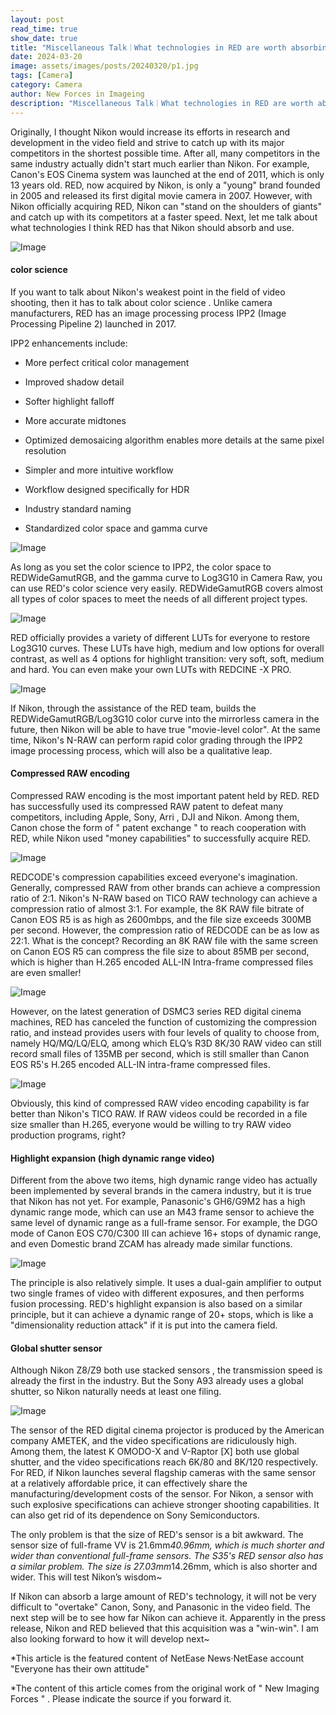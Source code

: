```yaml
---
layout: post
read_time: true
show_date: true
title: "Miscellaneous Talk｜What technologies in RED are worth absorbing by Nikon?"
date: 2024-03-20
image: assets/images/posts/20240320/p1.jpg
tags: [Camera]
category: Camera
author: New Forces in Imageing
description: "Miscellaneous Talk｜What technologies in RED are worth absorbing by Nikon?"
---
```

Originally, I thought Nikon would increase its efforts in research and development in the video field and strive to catch up with its major competitors in the shortest possible time. After all, many competitors in the same industry actually didn't start much earlier than Nikon. For example, Canon's EOS Cinema system was launched at the end of 2011, which is only 13 years old. RED, now acquired by Nikon, is only a "young" brand founded in 2005 and released its first digital movie camera in 2007. However, with Nikon officially acquiring RED, Nikon can "stand on the shoulders of giants" and catch up with its competitors at a faster speed. Next, let me talk about what technologies I think RED has that Nikon should absorb and use.

![Image](./assets/images/posts/20240320/p1.jpg)

#### color science

If you want to talk about Nikon's weakest point in the field of video shooting, then it has to talk about color science . Unlike camera manufacturers, RED has an image processing process IPP2 (Image Processing Pipeline 2) launched in 2017.

IPP2 enhancements include:

- More perfect critical color management

- Improved shadow detail

- Softer highlight falloff

- More accurate midtones

- Optimized demosaicing algorithm enables more details at the same pixel resolution

- Simpler and more intuitive workflow

- Workflow designed specifically for HDR

- Industry standard naming

- Standardized color space and gamma curve

![Image](./assets/images/posts/20240320/p2.png)

As long as you set the color science to IPP2, the color space to REDWideGamutRGB, and the gamma curve to Log3G10 in Camera Raw, you can use RED's color science very easily. REDWideGamutRGB covers almost all types of color spaces to meet the needs of all different project types.

![Image](./assets/images/posts/20240320/p3.jpg)

RED officially provides a variety of different LUTs for everyone to restore Log3G10 curves. These LUTs have high, medium and low options for overall contrast, as well as 4 options for highlight transition: very soft, soft, medium and hard. You can even make your own LUTs with REDCINE -X PRO.

![Image](./assets/images/posts/20240320/p4.jpg)

If Nikon, through the assistance of the RED team, builds the REDWideGamutRGB/Log3G10 color curve into the mirrorless camera in the future, then Nikon will be able to have true "movie-level color". At the same time, Nikon's N-RAW can perform rapid color grading through the IPP2 image processing process, which will also be a qualitative leap.

#### Compressed RAW encoding

Compressed RAW encoding is the most important patent held by RED. RED has successfully used its compressed RAW patent to defeat many competitors, including Apple, Sony, Arri , DJI and Nikon. Among them, Canon chose the form of " patent exchange " to reach cooperation with RED, while Nikon used "money capabilities" to successfully acquire RED.

![Image](./assets/images/posts/20240320/p5.jpg)

REDCODE's compression capabilities exceed everyone's imagination. Generally, compressed RAW from other brands can achieve a compression ratio of 2:1. Nikon's N-RAW based on TICO RAW technology can achieve a compression ratio of almost 3:1. For example, the 8K RAW file bitrate of Canon EOS R5 is as high as 2600mbps, and the file size exceeds 300MB per second. However, the compression ratio of REDCODE can be as low as 22:1. What is the concept? Recording an 8K RAW file with the same screen on Canon EOS R5 can compress the file size to about 85MB per second, which is higher than H.265 encoded ALL-IN Intra-frame compressed files are even smaller!

![Image](./assets/images/posts/20240320/p6.png)

However, on the latest generation of DSMC3 series RED digital cinema machines, RED has canceled the function of customizing the compression ratio, and instead provides users with four levels of quality to choose from, namely HQ/MQ/LQ/ELQ, among which ELQ’s R3D 8K/30 RAW video can still record small files of 135MB per second, which is still smaller than Canon EOS R5's H.265 encoded ALL-IN intra-frame compressed files.

![Image](./assets/images/posts/20240320/p7.png)

Obviously, this kind of compressed RAW video encoding capability is far better than Nikon's TICO RAW. If RAW videos could be recorded in a file size smaller than H.265, everyone would be willing to try RAW video production programs, right?

#### Highlight expansion (high dynamic range video)

Different from the above two items, high dynamic range video has actually been implemented by several brands in the camera industry, but it is true that Nikon has not yet. For example, Panasonic's GH6/G9M2 has a high dynamic range mode, which can use an M43 frame sensor to achieve the same level of dynamic range as a full-frame sensor. For example, the DGO mode of Canon EOS C70/C300 III can achieve 16+ stops of dynamic range, and even Domestic brand ZCAM has already made similar functions.

![Image](./assets/images/posts/20240320/p8.jpg)

The principle is also relatively simple. It uses a dual-gain amplifier to output two single frames of video with different exposures, and then performs fusion processing. RED's highlight expansion is also based on a similar principle, but it can achieve a dynamic range of 20+ stops, which is like a "dimensionality reduction attack" if it is put into the camera field.

#### Global shutter sensor

Although Nikon Z8/Z9 both use stacked sensors , the transmission speed is already the first in the industry. But the Sony A93 already uses a global shutter, so Nikon naturally needs at least one filing.

![Image](./assets/images/posts/20240320/p9.jpg)

The sensor of the RED digital cinema projector is produced by the American company AMETEK, and the video specifications are ridiculously high. Among them, the latest K OMODO-X and V-Raptor [X] both use global shutter, and the video specifications reach 6K/80 and 8K/120 respectively. For RED, if Nikon launches several flagship cameras with the same sensor at a relatively affordable price, it can effectively share the manufacturing/development costs of the sensor. For Nikon, a sensor with such explosive specifications can achieve stronger shooting capabilities. It can also get rid of its dependence on Sony Semiconductors.

The only problem is that the size of RED's sensor is a bit awkward. The sensor size of full-frame VV is 21.6mm*40.96mm, which is much shorter and wider than conventional full-frame sensors. The S35's RED sensor also has a similar problem. The size is 27.03mm*14.26mm, which is also shorter and wider. This will test Nikon’s wisdom~

If Nikon can absorb a large amount of RED's technology, it will not be very difficult to "overtake" Canon, Sony, and Panasonic in the video field. The next step will be to see how far Nikon can achieve it. Apparently in the press release, Nikon and RED believed that this acquisition was a "win-win". I am also looking forward to how it will develop next~

*This article is the featured content of NetEase News·NetEase account "Everyone has their own attitude"

*The content of this article comes from the original work of " New Imaging Forces " . Please indicate the source if you forward it.


